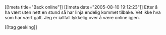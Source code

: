 [[!meta  title="Back online"]]
[[!meta  date="2005-08-10 19:12:23"]]
Etter å ha  vært uten nett en stund så har linja endelig kommet tilbake. Vet ikke hva som har vært galt. Jeg er iallfall lykkelig over å være online igjen.

[[!tag  geeking]]